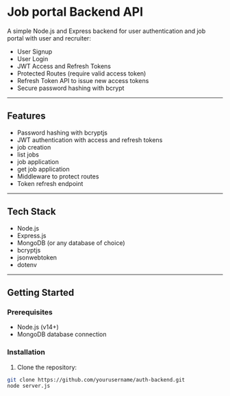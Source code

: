 # Job portal Backend API

A simple Node.js and Express backend for user authentication and job portal with user and recruiter:

- User Signup
- User Login
- JWT Access and Refresh Tokens
- Protected Routes (require valid access token)
- Refresh Token API to issue new access tokens
- Secure password hashing with bcrypt

---

## Features

- Password hashing with bcryptjs
- JWT authentication with access and refresh tokens
- job creation
- list jobs
- job application
- get job application
- Middleware to protect routes
- Token refresh endpoint

---

## Tech Stack

- Node.js
- Express.js
- MongoDB (or any database of choice)
- bcryptjs
- jsonwebtoken
- dotenv

---

## Getting Started

### Prerequisites

- Node.js (v14+)
- MongoDB database connection

### Installation

1. Clone the repository:

```bash
git clone https://github.com/yourusername/auth-backend.git
node server.js
